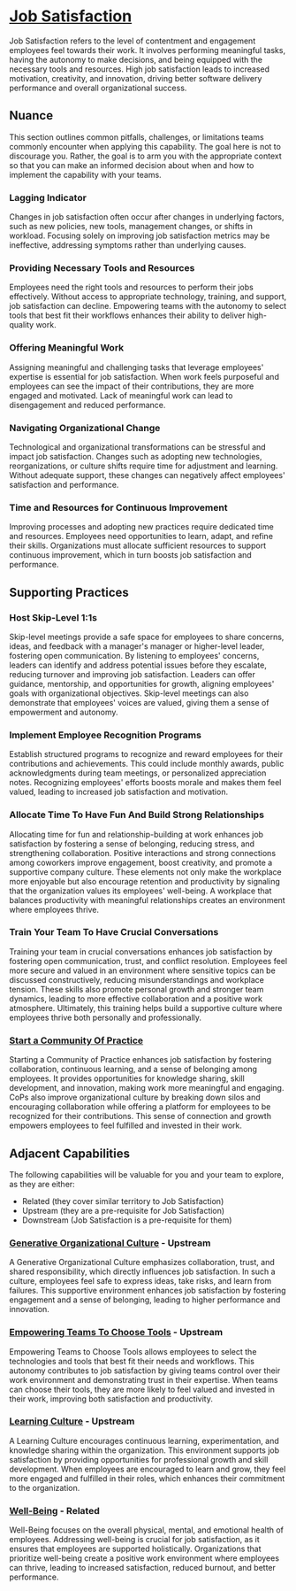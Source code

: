 # [Job Satisfaction](https://dora.dev/capabilities/job-satisfaction/)

Job Satisfaction refers to the level of contentment and engagement employees feel towards their work. It involves performing meaningful tasks, having the autonomy to make decisions, and being equipped with the necessary tools and resources. High job satisfaction leads to increased motivation, creativity, and innovation, driving better software delivery performance and overall organizational success.

## Nuance

This section outlines common pitfalls, challenges, or limitations teams commonly encounter when applying this capability. The goal here is not to discourage you. Rather, the goal is to arm you with the appropriate context so that you can make an informed decision about when and how to implement the capability with your teams.

### Lagging Indicator

Changes in job satisfaction often occur after changes in underlying factors, such as new policies, new tools, management changes, or shifts in workload. Focusing solely on improving job satisfaction metrics may be ineffective, addressing symptoms rather than underlying causes.

### Providing Necessary Tools and Resources

Employees need the right tools and resources to perform their jobs effectively. Without access to appropriate technology, training, and support, job satisfaction can decline. Empowering teams with the autonomy to select tools that best fit their workflows enhances their ability to deliver high-quality work.

### Offering Meaningful Work

Assigning meaningful and challenging tasks that leverage employees' expertise is essential for job satisfaction. When work feels purposeful and employees can see the impact of their contributions, they are more engaged and motivated. Lack of meaningful work can lead to disengagement and reduced performance.

### Navigating Organizational Change

Technological and organizational transformations can be stressful and impact job satisfaction. Changes such as adopting new technologies, reorganizations, or culture shifts require time for adjustment and learning. Without adequate support, these changes can negatively affect employees' satisfaction and performance.

### Time and Resources for Continuous Improvement

Improving processes and adopting new practices require dedicated time and resources. Employees need opportunities to learn, adapt, and refine their skills. Organizations must allocate sufficient resources to support continuous improvement, which in turn boosts job satisfaction and performance.

## Supporting Practices

### Host Skip-Level 1:1s

Skip-level meetings provide a safe space for employees to share concerns, ideas, and feedback with a manager's manager or higher-level leader, fostering open communication. By listening to employees' concerns, leaders can identify and address potential issues before they escalate, reducing turnover and improving job satisfaction. Leaders can offer guidance, mentorship, and opportunities for growth, aligning employees' goals with organizational objectives. Skip-level meetings can also demonstrate that employees' voices are valued, giving them a sense of empowerment and autonomy.

### Implement Employee Recognition Programs

Establish structured programs to recognize and reward employees for their contributions and achievements. This could include monthly awards, public acknowledgments during team meetings, or personalized appreciation notes. Recognizing employees' efforts boosts morale and makes them feel valued, leading to increased job satisfaction and motivation.

### Allocate Time To Have Fun And Build Strong Relationships

Allocating time for fun and relationship-building at work enhances job satisfaction by fostering a sense of belonging, reducing stress, and strengthening collaboration. Positive interactions and strong connections among coworkers improve engagement, boost creativity, and promote a supportive company culture. These elements not only make the workplace more enjoyable but also encourage retention and productivity by signaling that the organization values its employees' well-being. A workplace that balances productivity with meaningful relationships creates an environment where employees thrive.

### Train Your Team To Have Crucial Conversations

Training your team in crucial conversations enhances job satisfaction by fostering open communication, trust, and conflict resolution. Employees feel more secure and valued in an environment where sensitive topics can be discussed constructively, reducing misunderstandings and workplace tension. These skills also promote personal growth and stronger team dynamics, leading to more effective collaboration and a positive work atmosphere. Ultimately, this training helps build a supportive culture where employees thrive both personally and professionally.

### [Start a Community Of Practice](/practices/start-a-community-of-practice.md)

Starting a Community of Practice enhances job satisfaction by fostering collaboration, continuous learning, and a sense of belonging among employees. It provides opportunities for knowledge sharing, skill development, and innovation, making work more meaningful and engaging. CoPs also improve organizational culture by breaking down silos and encouraging collaboration while offering a platform for employees to be recognized for their contributions. This sense of connection and growth empowers employees to feel fulfilled and invested in their work.

## Adjacent Capabilities

The following capabilities will be valuable for you and your team to explore, as they are either:

- Related (they cover similar territory to Job Satisfaction)
- Upstream (they are a pre-requisite for Job Satisfaction)
- Downstream (Job Satisfaction is a pre-requisite for them)

### [Generative Organizational Culture](/capabilities/generative-organizational-culture.md) - Upstream

A Generative Organizational Culture emphasizes collaboration, trust, and shared responsibility, which directly influences job satisfaction. In such a culture, employees feel safe to express ideas, take risks, and learn from failures. This supportive environment enhances job satisfaction by fostering engagement and a sense of belonging, leading to higher performance and innovation.

### [Empowering Teams To Choose Tools](/capabilities/empowering-teams-to-choose-tools.md) - Upstream

Empowering Teams to Choose Tools allows employees to select the technologies and tools that best fit their needs and workflows. This autonomy contributes to job satisfaction by giving teams control over their work environment and demonstrating trust in their expertise. When teams can choose their tools, they are more likely to feel valued and invested in their work, improving both satisfaction and productivity.

### [Learning Culture](/capabilities/learning-culture.md) - Upstream

A Learning Culture encourages continuous learning, experimentation, and knowledge sharing within the organization. This environment supports job satisfaction by providing opportunities for professional growth and skill development. When employees are encouraged to learn and grow, they feel more engaged and fulfilled in their roles, which enhances their commitment to the organization.

### [Well-Being](/capabilities/well-being.md) - Related

Well-Being focuses on the overall physical, mental, and emotional health of employees. Addressing well-being is crucial for job satisfaction, as it ensures that employees are supported holistically. Organizations that prioritize well-being create a positive work environment where employees can thrive, leading to increased satisfaction, reduced burnout, and better performance.
